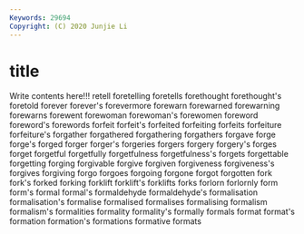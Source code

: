 ```yaml
---
Keywords: 29694
Copyright: (C) 2020 Junjie Li
---
```


# title

Write contents here!!!
retell 
foretelling
foretells 
forethought 
forethought's 
foretold 
forever 
forever's 
forevermore 
forewarn 
forewarned 
forewarning
forewarns 
forewent 
forewoman 
forewoman's 
forewomen 
foreword 
foreword's 
forewords 
forfeit 
forfeit's
forfeited 
forfeiting 
forfeits 
forfeiture 
forfeiture's 
forgather 
forgathered 
forgathering 
forgathers 
forgave
forge 
forge's 
forged 
forger 
forger's 
forgeries 
forgers 
forgery 
forgery's 
forges
forget 
forgetful 
forgetfully 
forgetfulness 
forgetfulness's 
forgets 
forgettable 
forgetting 
forging 
forgivable
forgive 
forgiven 
forgiveness 
forgiveness's 
forgives 
forgiving 
forgo 
forgoes 
forgoing 
forgone
forgot 
forgotten 
fork 
fork's 
forked 
forking 
forklift 
forklift's 
forklifts 
forks
forlorn 
forlornly 
form 
form's 
formal 
formal's 
formaldehyde 
formaldehyde's 
formalisation 
formalisation's
formalise 
formalised 
formalises 
formalising 
formalism 
formalism's 
formalities 
formality 
formality's 
formally
formals 
format 
format's 
formation 
formation's 
formations 
formative 
formats 
